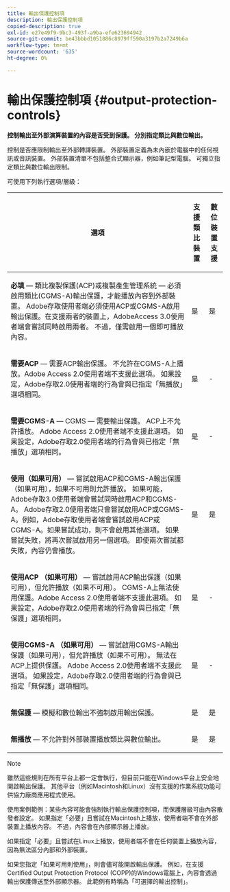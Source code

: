 ```yaml
---
title: 輸出保護控制項
description: 輸出保護控制項
copied-description: true
exl-id: e27e49f9-9bc3-493f-a9ba-efe623694942
source-git-commit: be43bbbd1051886c8979ff590a3197b2a7249b6a
workflow-type: tm+mt
source-wordcount: '635'
ht-degree: 0%

---
```


# 輸出保護控制項 {#output-protection-controls}

**控制輸出至外部演算裝置的內容是否受到保護。 分別指定類比與數位輸出。**

控制是否應限制輸出至外部轉譯裝置。 外部裝置定義為未內嵌於電腦中的任何視訊或音訊裝置。 外部裝置清單不包括整合式顯示器，例如筆記型電腦。 可獨立指定類比與數位輸出限制。

可使用下列執行選項/層級：

<table frame="all" colsep="0" rowsep="1" id="adobetable_fvw_5fx_n4"> 
 <thead class="- topic/thead "> 
  <tr rowsep="1" class="- topic/row "> 
   <th colname="1" class="- topic/entry entry"> <p class="- topic/p ">選項 </p> </th> 
   <th colname="2" class="- topic/entry entry"> <p class="- topic/p ">支援類比裝置 </p> </th> 
   <th colname="3" class="- topic/entry entry"> <p class="- topic/p ">數位裝置支援 </p> </th> 
  </tr> 
 </thead>
 <tbody class="- topic/tbody "> 
  <tr rowsep="1" class="- topic/row "> 
   <td colname="1" class="- topic/entry "> <p class="- topic/p "><b class="+ topic/ph hi-d/b ">必填</b>  — 類比複製保護(ACP)或複製產生管理系統 — 必須啟用類比(CGMS-A)輸出保護，才能播放內容到外部裝置。 Adobe存取使用者端必須使用ACP或CGMS-A啟用輸出保護。在支援兩者的裝置上，AdobeAccess 3.0使用者端會嘗試同時啟用兩者。 不過，僅需啟用一個即可播放內容。 </p> </td> 
   <td colname="2" class="- topic/entry "> <p class="- topic/p ">是 </p> </td> 
   <td colname="3" class="- topic/entry "> <p class="- topic/p ">是 </p> </td> 
  </tr> 
  <tr rowsep="1" class="- topic/row "> 
   <td colname="1" class="- topic/entry "> <p class="- topic/p "><b class="+ topic/ph hi-d/b ">需要ACP</b>  — 需要ACP輸出保護。 不允許在CGMS-A上播放。Adobe Access 2.0使用者端不支援此選項。 如果設定，Adobe存取2.0使用者端的行為會與已指定「無播放」選項相同。 </p> </td> 
   <td colname="2" class="- topic/entry "> <p class="- topic/p ">是 </p> </td> 
   <td colname="3" class="- topic/entry "> <p class="- topic/p ">- </p> </td> 
  </tr> 
  <tr rowsep="1" class="- topic/row "> 
   <td colname="1" class="- topic/entry "> <p class="- topic/p "><b class="+ topic/ph hi-d/b ">需要CGMS-A</b> — CGMS — 需要輸出保護。 ACP上不允許播放。 Adobe Access 2.0使用者端不支援此選項。 如果設定，Adobe存取2.0使用者端的行為會與已指定「無播放」選項相同。 </p> </td> 
   <td colname="2" class="- topic/entry "> <p class="- topic/p ">是 </p> </td> 
   <td colname="3" class="- topic/entry "> <p class="- topic/p ">- </p> </td> 
  </tr> 
  <tr rowsep="1" class="- topic/row "> 
   <td colname="1" class="- topic/entry "> <p class="- topic/p "><b class="+ topic/ph hi-d/b ">使用（如果可用）</b>  — 嘗試啟用ACP和CGMS-A輸出保護（如果可用），如果不可用則允許播放。 如果可能，Adobe存取3.0使用者端會嘗試同時啟用ACP和CGMS-A。 Adobe存取2.0使用者端只會嘗試啟用ACP或CGMS-A。例如，Adobe存取使用者端會嘗試啟用ACP或CGMS-A。如果嘗試成功，則不會啟用其他選項。 如果嘗試失敗，將再次嘗試啟用另一個選項。 即使兩次嘗試都失敗，內容仍會播放。 </p> </td> 
   <td colname="2" class="- topic/entry "> <p class="- topic/p ">是 </p> </td> 
   <td colname="3" class="- topic/entry "> <p class="- topic/p ">是 </p> </td> 
  </tr> 
  <tr rowsep="1" class="- topic/row "> 
   <td colname="1" class="- topic/entry "> <p class="- topic/p "><b class="+ topic/ph hi-d/b ">使用ACP （如果可用）</b>  — 嘗試啟用ACP輸出保護（如果可用），但允許播放（如果不可用）。 CGMS-A上無法使用保護。Adobe Access 2.0使用者端不支援此選項。 如果設定，Adobe存取2.0使用者端的行為會與已指定「無保護」選項相同。 </p> </td> 
   <td colname="2" class="- topic/entry "> <p class="- topic/p ">是 </p> </td> 
   <td colname="3" class="- topic/entry "> <p class="- topic/p ">- </p> </td> 
  </tr> 
  <tr rowsep="1" class="- topic/row "> 
   <td colname="1" class="- topic/entry "> <p class="- topic/p "><b class="+ topic/ph hi-d/b ">使用CGMS-A （如果可用） </b> — 嘗試啟用CGMS-A輸出保護（如果可用），但允許播放（如果不可用）。 無法在ACP上提供保護。 Adobe Access 2.0使用者端不支援此選項。 如果設定，Adobe存取2.0使用者端的行為會與已指定「無保護」選項相同。 </p> </td> 
   <td colname="2" class="- topic/entry "> <p class="- topic/p ">是 </p> </td> 
   <td colname="3" class="- topic/entry "> <p class="- topic/p ">- </p> </td> 
  </tr> 
  <tr rowsep="1" class="- topic/row "> 
   <td colname="1" class="- topic/entry "> <p class="- topic/p "><b class="+ topic/ph hi-d/b ">無保護</b>  — 模擬和數位輸出不強制啟用輸出保護。 </p> </td> 
   <td colname="2" class="- topic/entry "> <p class="- topic/p ">是 </p> </td> 
   <td colname="3" class="- topic/entry "> <p class="- topic/p ">是 </p> </td> 
  </tr> 
  <tr rowsep="0" class="- topic/row "> 
   <td colname="1" class="- topic/entry "> <p class="- topic/p "><b class="+ topic/ph hi-d/b ">無播放</b>  — 不允許對外部裝置播放類比與數位輸出。 </p> </td> 
   <td colname="2" class="- topic/entry "> <p class="- topic/p ">是 </p> </td> 
   <td colname="3" class="- topic/entry "> <p class="- topic/p ">是 </p> </td> 
  </tr> 
 </tbody> 
</table>

>[!NOTE]
>
>雖然這些規則在所有平台上都一定會執行，但目前只能在Windows平台上安全地開啟輸出保護。 其他平台（例如Macintosh和Linux）沒有支援的作業系統功能可供協力廠商應用程式使用。

使用案例範例：某些內容可能會強制執行輸出保護控制項，而保護層級可由內容散發者設定。 如果指定「必要」且嘗試在Macintosh上播放，使用者端不會在外部裝置上播放內容。 不過，內容會在內部顯示器上播放。

如果指定「必要」且嘗試在Linux上播放，使用者端不會在任何裝置上播放內容，因為無法區分內部和外部裝置。

如果您指定「如果可用則使用」，則會儘可能開啟輸出保護。 例如，在支援Certified Output Protection Protocol (COPP)的Windows電腦上，內容會透過輸出保護傳送至外部顯示器。 此範例有時稱為「可選擇的輸出控制」。

